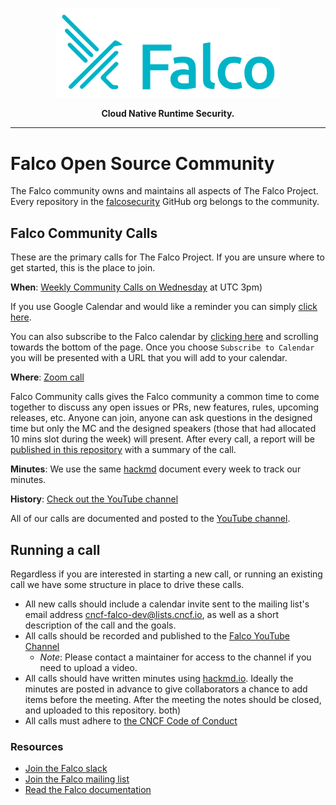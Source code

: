 <p align="center"><img src="logo/primary-logo.png" width="360"></p>
<p align="center"><b>Cloud Native Runtime Security.</b></p>

<hr>

# Falco Open Source Community 

The Falco community owns and maintains all aspects of The Falco Project. Every repository in the [falcosecurity](https://github.com/falcosecurity) GitHub org belongs to the community.

## Falco Community Calls

These are the primary calls for The Falco Project. If you are unsure where to get started, this is the place to join.

**When**: [Weekly Community Calls on Wednesday](https://lists.cncf.io/g/cncf-falco-dev/calendar) at UTC 3pm)

If you use Google Calendar and would like a reminder you can simply [click here](https://calendar.google.com/event?action=TEMPLATE&tmeid=NjFpNDRqcGVnbGc0NDc2cDF0ZHI5MnRtNmNfMjAyMDAxMjlUMTYwMDAwWiBrcmlzLm5vdmFAc3lzZGlnLmNvbQ&tmsrc=kris.nova%40sysdig.com&scp=ALL).

You can also subscribe to the Falco calendar by [clicking here](https://lists.cncf.io/g/cncf-falco-dev/calendar) and scrolling towards the bottom of the page. 
Once you choose `Subscribe to Calendar` you will be presented with a URL that you will add to your calendar.


**Where**: [Zoom call](https://sysdig.zoom.us/my/falco)

Falco Community calls gives the Falco community a common time to come together to discuss any open issues or PRs, new features, rules, upcoming releases, etc.
Anyone can join, anyone can ask questions in the designed time but only the MC and the designed speakers (those that had allocated 10 mins slot during the week) will present. 
After every call, a report will be [published in this repository](https://github.com/falcosecurity/community/tree/master/meeting-notes) with a summary of the call.

**Minutes**: We use the same [hackmd](https://hackmd.io/6sEAlInlSaGnLz2FnFz21A?both) document every week to track our minutes.

**History**: [Check out the YouTube channel](https://www.youtube.com/channel/UCd7LDOK1nN5jIULHk-LJJtA)

All of our calls are documented and posted to the [YouTube channel](https://www.youtube.com/channel/UCd7LDOK1nN5jIULHk-LJJtA). 

## Running a call

Regardless if you are interested in starting a new call, or running an existing call we have some structure in place to drive these calls.

 - All new calls should include a calendar invite sent to the mailing list's email address [cncf-falco-dev@lists.cncf.io](mailto:cncf-falco-dev@lists.cncf.io), as well as a short description of the call and the goals.
 - All calls should be recorded and published to the [Falco YouTube Channel](https://www.youtube.com/channel/UCd7LDOK1nN5jIULHk-LJJtA) 
    - _Note_: Please contact a maintainer for access to the channel if you need to upload a video. 
 - All calls should have written minutes using [hackmd.io](https://hackmd.io). Ideally the minutes are posted in advance to give collaborators a chance to add items before the meeting. After the meeting the notes should be closed, and uploaded to this repository.
   both)
 - All calls must adhere to [the CNCF Code of Conduct](https://github.com/cncf/foundation/blob/master/code-of-conduct.md)

### Resources

 - [Join the Falco slack](https://slack.sysdig.com)
 - [Join the Falco mailing list](https://lists.cncf.io/g/cncf-falco-dev)
 - [Read the Falco documentation](https://falco.org/docs/)
